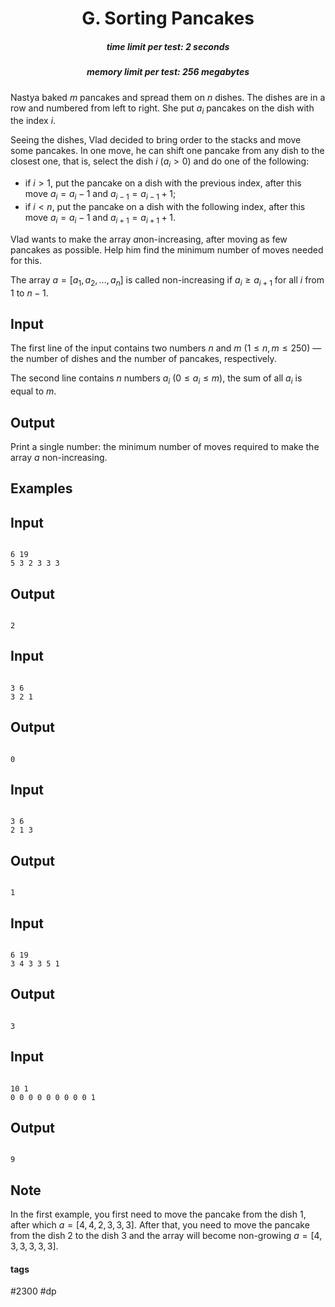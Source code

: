 <h1 style='text-align: center;'> G. Sorting Pancakes</h1>

<h5 style='text-align: center;'>time limit per test: 2 seconds</h5>
<h5 style='text-align: center;'>memory limit per test: 256 megabytes</h5>

Nastya baked $m$ pancakes and spread them on $n$ dishes. The dishes are in a row and numbered from left to right. She put $a_i$ pancakes on the dish with the index $i$.

Seeing the dishes, Vlad decided to bring order to the stacks and move some pancakes. In one move, he can shift one pancake from any dish to the closest one, that is, select the dish $i$ ($a_i > 0$) and do one of the following:

* if $i > 1$, put the pancake on a dish with the previous index, after this move $a_i = a_i - 1$ and $a_{i - 1} = a_{i - 1} + 1$;
* if $i < n$, put the pancake on a dish with the following index, after this move $a_i = a_i - 1$ and $a_{i + 1} = a_{i + 1} + 1$.

Vlad wants to make the array $a$non-increasing, after moving as few pancakes as possible. Help him find the minimum number of moves needed for this.

The array $a=[a_1, a_2,\dots,a_n]$ is called non-increasing if $a_i \ge a_{i+1}$ for all $i$ from $1$ to $n-1$.

## Input

The first line of the input contains two numbers $n$ and $m$ ($1 \le n, m \le 250$) — the number of dishes and the number of pancakes, respectively.

The second line contains $n$ numbers $a_i$ ($0 \le a_i \le m$), the sum of all $a_i$ is equal to $m$.

## Output

Print a single number: the minimum number of moves required to make the array $a$ non-increasing.

## Examples

## Input


```

6 19
5 3 2 3 3 3

```
## Output


```

2

```
## Input


```

3 6
3 2 1

```
## Output


```

0

```
## Input


```

3 6
2 1 3

```
## Output


```

1

```
## Input


```

6 19
3 4 3 3 5 1

```
## Output


```

3

```
## Input


```

10 1
0 0 0 0 0 0 0 0 0 1

```
## Output


```

9

```
## Note

In the first example, you first need to move the pancake from the dish $1$, after which $a = [4, 4, 2, 3, 3, 3]$. After that, you need to move the pancake from the dish $2$ to the dish $3$ and the array will become non-growing $a = [4, 3, 3, 3, 3, 3]$.



#### tags 

#2300 #dp 